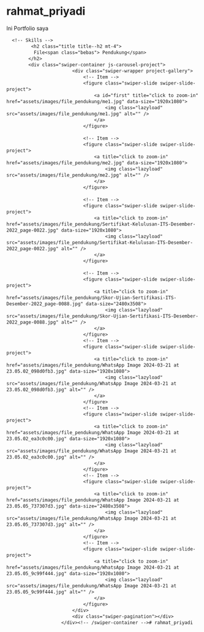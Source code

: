 # rahmat_priyadi
Ini Portfolio saya


      <!-- Skills -->
             <h2 class="title title--h2 mt-4">
              File<span class="bebas"> Pendukung</span>
            </h2>
            <div class="swiper-container js-carousel-project">
							<div class="swiper-wrapper project-gallery">
								<!-- Item -->
								<figure class="swiper-slide swiper-slide-project">
									<a id="first" title="click to zoom-in" href="assets/images/file_pendukung/me1.jpg" data-size="1920x1080">
									    <img class="lazyload" src="assets/images/file_pendukung/me1.jpg" alt="" />
								    </a>
								</figure>
										
								<!-- Item -->
								<figure class="swiper-slide swiper-slide-project">
									<a title="click to zoom-in" href="assets/images/file_pendukung/me2.jpg" data-size="1920x1080">
									    <img class="lazyload" src="assets/images/file_pendukung/me2.jpg" alt="" />
									</a>
								</figure>
	
								<!-- Item -->
								<figure class="swiper-slide swiper-slide-project">
									<a title="click to zoom-in" href="assets/images/file_pendukung/Sertifikat-Kelulusan-ITS-Desember-2022_page-0022.jpg" data-size="1920x1080">
									    <img class="lazyload" src="assets/images/file_pendukung/Sertifikat-Kelulusan-ITS-Desember-2022_page-0022.jpg" alt="" />
									</a>
								</figure>
	
								<!-- Item -->
								<figure class="swiper-slide swiper-slide-project">
									<a title="click to zoom-in" href="assets/images/file_pendukung/Skor-Ujian-Sertifikasi-ITS-Desember-2022_page-0088.jpg" data-size="2480x3508">
									    <img class="lazyload" src="assets/images/file_pendukung/Skor-Ujian-Sertifikasi-ITS-Desember-2022_page-0088.jpg" alt="" />
									</a>
								</figure>
								<!-- Item -->
								<figure class="swiper-slide swiper-slide-project">
									<a title="click to zoom-in" href="assets/images/file_pendukung/WhatsApp Image 2024-03-21 at 23.05.02_098d0fb3.jpg" data-size="1920x1080">
									    <img class="lazyload" src="assets/images/file_pendukung/WhatsApp Image 2024-03-21 at 23.05.02_098d0fb3.jpg" alt="" />
									</a>
								</figure>
								<!-- Item -->
								<figure class="swiper-slide swiper-slide-project">
									<a title="click to zoom-in" href="assets/images/file_pendukung/WhatsApp Image 2024-03-21 at 23.05.02_ea3c0c00.jpg" data-size="1920x1080">
									    <img class="lazyload" src="assets/images/file_pendukung/WhatsApp Image 2024-03-21 at 23.05.02_ea3c0c00.jpg" alt="" />
									</a>
								</figure>
								<!-- Item -->
								<figure class="swiper-slide swiper-slide-project">
									<a title="click to zoom-in" href="assets/images/file_pendukung/WhatsApp Image 2024-03-21 at 23.05.05_737307d3.jpg" data-size="2480x3508">
									    <img class="lazyload" src="assets/images/file_pendukung/WhatsApp Image 2024-03-21 at 23.05.05_737307d3.jpg" alt="" />
									</a>
								</figure>
								<!-- Item -->
								<figure class="swiper-slide swiper-slide-project">
									<a title="click to zoom-in" href="assets/images/file_pendukung/WhatsApp Image 2024-03-21 at 23.05.05_9c99f444.jpg" data-size="1920x1080">
									    <img class="lazyload" src="assets/images/file_pendukung/WhatsApp Image 2024-03-21 at 23.05.05_9c99f444.jpg" alt="" />
									</a>
								</figure>
							</div>
							<div class="swiper-pagination"></div>
						</div><!-- /swiper-container -->#   r a h m a t _ p r i y a d i 
 
 